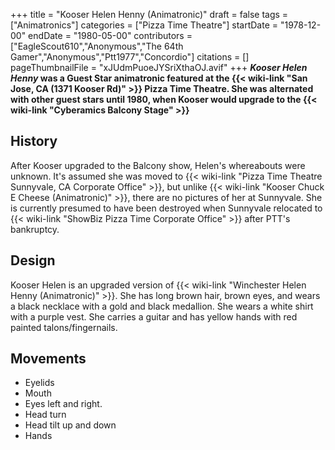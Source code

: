 +++
title = "Kooser Helen Henny (Animatronic)"
draft = false
tags = ["Animatronics"]
categories = ["Pizza Time Theatre"]
startDate = "1978-12-00"
endDate = "1980-05-00"
contributors = ["EagleScout610","Anonymous","The 64th Gamer","Anonymous","Ptt1977","Concordio"]
citations = []
pageThumbnailFile = "xJUdmPuoeJYSriXthaOJ.avif"
+++
***Kooser Helen Henny* was a Guest Star animatronic featured at the {{< wiki-link "San Jose, CA (1371 Kooser Rd)" >}} Pizza Time Theatre. She was alternated with other guest stars until 1980, when Kooser would upgrade to the {{< wiki-link "Cyberamics Balcony Stage" >}}**

## History

After Kooser upgraded to the Balcony show, Helen's whereabouts were unknown. It's assumed she was moved to {{< wiki-link "Pizza Time Theatre Sunnyvale, CA Corporate Office" >}}, but unlike {{< wiki-link "Kooser Chuck E Cheese (Animatronic)" >}}, there are no pictures of her at Sunnyvale. She is currently presumed to have been destroyed when Sunnyvale relocated to {{< wiki-link "ShowBiz Pizza Time Corporate Office" >}} after PTT's bankruptcy.

## Design

Kooser Helen is an upgraded version of {{< wiki-link "Winchester Helen Henny (Animatronic)" >}}. She has long brown hair, brown eyes, and wears a black necklace with a gold and black medallion. She wears a white shirt with a purple vest. She carries a guitar and has yellow hands with red painted talons/fingernails.

## Movements

- Eyelids
- Mouth
- Eyes left and right.
- Head turn
- Head tilt up and down
- Hands
